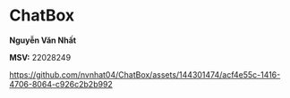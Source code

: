 # ChatBox
**Nguyễn Văn Nhất**


**MSV:** 22028249





https://github.com/nvnhat04/ChatBox/assets/144301474/acf4e55c-1416-4706-8064-c926c2b2b992

